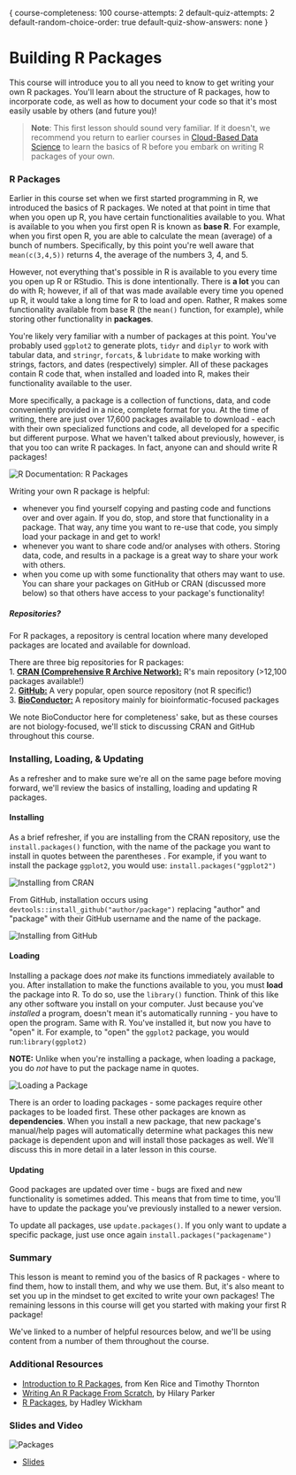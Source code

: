 {
course-completeness: 100
course-attempts: 2
default-quiz-attempts: 2
default-random-choice-order: true
default-quiz-show-answers: none
}

# Building R Packages

<!-- Google Slide ID -->
<!-- 1fueR3mDU3mGjq0qemekAalmbeYop4_I_7Z9CPHW7fcY -->

<!-- Include a slide PNG with Page_ID from this Slide Deck: -->
<!-- ![](https://docs.google.com/presentation/d/1fueR3mDU3mGjq0qemekAalmbeYop4_I_7Z9CPHW7fcY/export/png?id=1fueR3mDU3mGjq0qemekAalmbeYop4_I_7Z9CPHW7fcY&pageid=PAGE_ID) -->
<!-- or use  `didactr::gs_slide_df("SLIDEID")$png_markdown` -->

This course will introduce you to all you need to know to get writing your own R packages. You'll learn about the structure of R packages, how to incorporate code, as well as how to document your code so that it's most easily usable by others (and future you)!

> **Note**: This first lesson should sound very familiar. If it doesn't, we recommend you return to earlier courses in [Cloud-Based Data Science](https://leanpub.com/universities/set/jhu/chromebook-data-science) to learn the basics of R before you embark on writing R packages of your own.


### R Packages

Earlier in this course set when we first started programming in R, we introduced the basics of R packages. We noted at that point in time that when you open up R, you have certain functionalities available to you. What is available to you when you first open R is known as **base R**. For example, when you first open R, you are able to calculate the mean (average) of a bunch of numbers. Specifically, by this point you're well aware that `mean(c(3,4,5))` returns 4, the average of the numbers 3, 4, and 5.

However, not everything that's possible in R is available to you every time you open up R or RStudio. This is done intentionally. There is **a lot** you can do with R; however, if all of that was made available every time you opened up R, it would take a long time for R to load and open. Rather, R makes some functionality available from base R (the `mean()` function, for example), while storing other functionality in **packages**.

You're likely very familiar with a number of packages at this point. You've probably used `ggplot2` to generate plots, `tidyr` and `diplyr` to work with tabular data, and `stringr`, `forcats`, & `lubridate` to make working with strings, factors, and dates (respectively) simpler. All of these packages contain R code that, when installed and loaded into R, makes their functionality available to the user.  

More specifically, a package is a collection of functions, data, and code conveniently provided in a nice, complete format for you. At the time of writing, there are just over 17,600 packages available to download - each with their own specialized functions and code, all developed for a specific but different purpose. What we haven't talked about previously, however, is that you too can write R packages. In fact, anyone can and should write R packages!


![R Documentation: R Packages](https://docs.google.com/presentation/d/1fueR3mDU3mGjq0qemekAalmbeYop4_I_7Z9CPHW7fcY/export/png?id=1fueR3mDU3mGjq0qemekAalmbeYop4_I_7Z9CPHW7fcY&pageid=g5cdfd9360d_0_244)

Writing your own R package is helpful:

* whenever you find yourself copying and pasting code and functions over and over again. If you do, stop, and store that functionality in a package. That way, any time you want to re-use that code, you simply load your package in and get to work!
* whenever you want to share code and/or analyses with others. Storing data, code, and results in a package is a great way to share your work with others.
* when you come up with some functionality that others may want to use. You can share your packages on GitHub or CRAN (discussed more below) so that others have access to your package's functionality!


##### Repositories?

For R packages, a repository is central location where many developed packages are located and available for download.

There are three big repositories for R packages:  
    1. [**CRAN (Comprehensive R Archive Network):**](https://cran.r-project.org/web/packages/) R's main repository (>12,100 packages available!)  
    2. [**GitHub:**](https://github.com/collections) A very popular, open source repository (not R specific!)  
    3. [**BioConductor:**](https://bioconductor.org/packages/release/BiocViews.html#___Software) A repository mainly for bioinformatic-focused packages   

We note BioConductor here for completeness' sake, but as these courses are not biology-focused, we'll stick to discussing CRAN and GitHub throughout this course.

### Installing, Loading, & Updating

As a refresher and to make sure we're all on the same page before moving forward, we'll review the basics of installing, loading and updating R packages.

#### Installing

As a brief refresher, if you are installing from the CRAN repository, use the `install.packages()` function, with the name of the package you want to install in quotes between the parentheses . For example, if you want to install the package `ggplot2`, you would use: `install.packages("ggplot2")`  


![Installing from CRAN](https://docs.google.com/presentation/d/1fueR3mDU3mGjq0qemekAalmbeYop4_I_7Z9CPHW7fcY/export/png?id=1fueR3mDU3mGjq0qemekAalmbeYop4_I_7Z9CPHW7fcY&pageid=g5cdfd9360d_0_162)

From GitHub, installation occurs using `devtools::install_github("author/package")` replacing "author" and "package" with their GitHub username and the name of the package.


![Installing from GitHub](https://docs.google.com/presentation/d/1fueR3mDU3mGjq0qemekAalmbeYop4_I_7Z9CPHW7fcY/export/png?id=1fueR3mDU3mGjq0qemekAalmbeYop4_I_7Z9CPHW7fcY&pageid=g5cdfd9360d_0_84)

#### Loading

Installing a package does *not* make its functions immediately available to you. After installation to make the functions available to you, you must **load** the package into R. To do so, use the `library()` function. Think of this like any other software you install on your computer. Just because you've *installed* a program, doesn't mean it's automatically running - you have to open the program. Same with R. You've installed it, but now you have to "open" it. For example, to "open" the `ggplot2` package, you would run:`library(ggplot2)`

**NOTE:** Unlike when you're installing a package, when loading a package, you do *not* have to put the package name in quotes.


![Loading a Package](https://docs.google.com/presentation/d/1fueR3mDU3mGjq0qemekAalmbeYop4_I_7Z9CPHW7fcY/export/png?id=1fueR3mDU3mGjq0qemekAalmbeYop4_I_7Z9CPHW7fcY&pageid=g5cdfd9360d_0_320)

There is an order to loading packages - some packages require other packages to be loaded first. These other packages are known as **dependencies**. When you install a new package, that new package's manual/help pages will automatically determine what packages this new package is dependent upon and will install those packages as well. We'll discuss this in more detail in a later lesson in this course.


#### Updating

Good packages are updated over time - bugs are fixed and new functionality is sometimes added. This means that from time to time, you'll have to update the package you've previously installed to a newer version.

To update all packages, use `update.packages()`. If you only want to update a specific package, just use once again `install.packages("packagename")`


### Summary

This lesson is meant to remind you of the basics of R packages - where to find them, how to install them, and why we use them. But, it's also meant to set you up in the mindset to get excited to write your own packages! The remaining lessons in this course will get you started with making your first R package!

We've linked to a number of helpful resources below, and we'll be using content from a number of them throughout the course.

### Additional Resources

- [Introduction to R Packages](http://faculty.washington.edu/kenrice/rintro/sess08.pdf), from Ken Rice and Timothy Thornton
- [Writing An R Package From Scratch](https://hilaryparker.com/2014/04/29/writing-an-r-package-from-scratch/), by Hilary Parker
- [R Packages](http://r-pkgs.had.co.nz/), by Hadley Wickham


### Slides and Video

![Packages](https://www.youtube.com/watch?v=HpolN_i5Kbw)

- [Slides](https://docs.google.com/presentation/d/1fueR3mDU3mGjq0qemekAalmbeYop4_I_7Z9CPHW7fcY/edit?usp=sharing)
